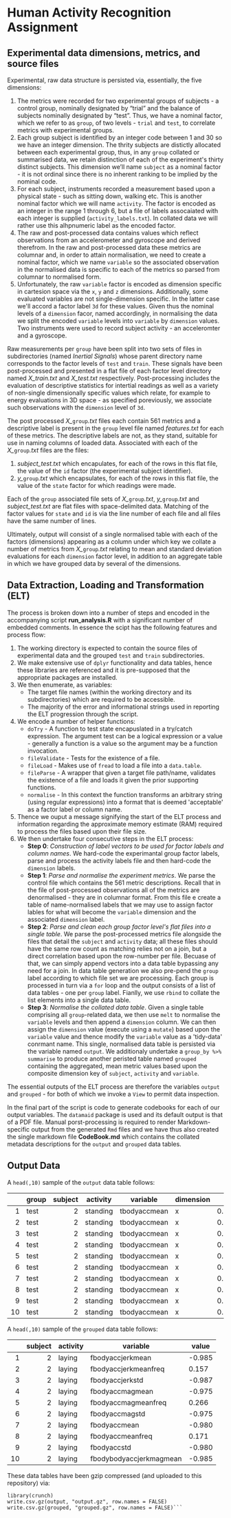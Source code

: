 # Human Activity Recognition Assignment

## Experimental data dimensions, metrics, and source files

Experimental, raw data structure is persisted via, essentially, the five dimensions:

1. The metrics were recorded for two experimental groups of subjects - a control group, nominally designated by “trial” and the balance of subjects nominally designated by “test”. Thus, we have a nominal factor, which we refer to as `group`, of two levels - `trial` and `test`, to correlate metrics with experimental groups.
2. Each group subject is identified by an integer code between 1 and 30 so we have an integer dimension. The thrity subjects are distictly allocated between each experimental group, thus, in any `group` collated or summarised data, we retain distinction of each of the experiment's thirty distinct subjects. This dimension we’ll name `subject` as a nominal factor - it is not ordinal since there is no inherent ranking to be implied by the nominal code.
3. For each subject, instruments recorded a measurement based upon a physical state - such as sitting down, walking etc. This is another nominal factor which we will name `activity`. The factor is encoded as an integer in the range 1 through 6, but a file of labels assocaiated with each integer is supplied (`activity_labels.txt`). In collated data we will rather use this alhpnumeric label as the encoded factor.
4. The raw and post-processed data contains values which reflect observations from an accelerometer and gyroscope and derived therefrom. In the raw and post-processed data these metrics are columnar and, in order to attain normalisation, we need to create a nominal factor, which we name `variable` so the associated observation in the normalised data is specific to each of the metrics so parsed from columnar to normalised form.
4. Unfortunately, the raw `variable` factor is encoded as dimension specific in cartesion space via the `x`, `y` and `z` dimensions. Additionally, some evaluated variables are not single-dimension specific. In the latter case we'll accord a factor label `3d` for these values. Given thus the nominal levels of a `dimension` facor, named accordingly, in normalising the data we split the encoded `variable` levels into `variable` by `dimension` values.  Two instruments were used to record subject activity - an acceleromter and a gyroscope.

Raw measurements per `group` have been split into two sets of files in subdirectories (named *Inertial Signals*) whose parent directory name corresponds to the factor levels of `test` and `train`. These signals have been post-processed and presented in a flat file of each factor level directory named *X_train.txt* and *X_test.txt* respectively. Post-processing includes the evaluation of descriptive statistics for intertial readings as well as a variety of non-single dimensionally specific values which relate, for example to energy evaluations in 3D space - as specified poreviously, we associate such observations with the `dimension` level of `3d`. 

The post processed *X_*`group`*.txt* files each contain 561 metrics and a descriptive label is present in the `group` level file named *features.txt* for each of these metrics. The descriptive labels are not, as they stand, suitable for use in naming columns of loaded data. Associated with each of the *X_*`group`*.txt* files are the files:

1. *subject_test.txt* which encapulates, for each of the rows in this flat file, the value of the `id` factor (the experimental subject identifier).
2. *y_*`group`*.txt* which encapsulates, for each of the rows in this flat file, the value of the `state` factor for which readings were made.

Each of the `group` associated file sets of *X_*`group`*.txt*, *y_*`group`*.txt* and *subject_test.txt* are flat files with space-delimited data. Matching of the factor values for `state` and `id` is via the line number of each file and all files have the same number of lines.

Ultimately, output will consist of a single normalised table with each of the factors (dimensions) appearing as a column under which key we collate a number of metrics from *X_*`group`*.txt* relating to mean and standard deviation evaluations for each `dimension` factor level, in addition to an aggregate table in which we have grouped data by several of the dimensions.

## Data Extraction, Loading and Transformation (ELT)
The process is broken down into a number of steps and encoded in the accompanying script **run_analysis.R** with a significant number of embedded comments. In essence the scipt has the following features and process flow:

1. The working directory is expected to contain the source files of experimental data and the grouped `test` and `train` subdirectories.
2. We make extensive use of `dplyr` functionality and data tables, hence these libraries are referenced and it is pre-supposed that the appropriate packages are installed.
3. We then enumerate, as variables:
   - The target file names (within the working directory and its subdirectories) which are required to be accessible.
   - The majority of the error and informational strings used in reporting the ELT progression through the script.
4. We encode a number of helper functions:
   - `doTry` - A function to test state encapuslated in a try/catch expression. The argument test can be a logical expression or a value - generally a function is a value so the argument may be a function invocation.
   - `fileValidate` - Tests for the existence of a file.
   - `fileLoad` - Makes use of `fread` to load a file into a `data.table`.
   - `fileParse` - A wrapper that given a target file path/name, validates the existence of a file and loads it given the prior supporting functions.
   - `normalise` - In this context the function transforms an arbitrary string (using regular expressions) into a format that is deemed 'acceptable' as a factor label or column name.
5. Thence we ouput a message signifying the start of the ELT process and information regarding the approximate memory estimate (RAM) required to process the files based upon their file size.
6. We then undertake four consecutive steps in the ELT process:
   - **Step 0**: *Construction of label vectors to be used for factor labels and column names*. We hard-code the experimantal group factor labels, parse and process the activity labels file and then hard-code the `dimension` labels.
   - **Step 1**: *Parse and normalise the experiment metrics*. We parse the control file which contains the 561 metric descriptions. Recall that in the file of post-processed observations all of the metrics are denormalised - they are in columnar format. From this file e create a table of name-normalised labels that we may use to assign factor lables for what will become the `variable` dimension and the associated `dimension` label.
   - **Step 2**: *Parse and clean each group factor level's flat files into a single table*. We parse the post-processed metrics file alongside the files that detail the `subject` and `activity` data; all these files should have the same row count as matching relies not on a join, but a direct correlation based upon the row-number per file. Becuase of that, we can simply append vectors into a data table bypassing any need for a join. In data table generation we also pre-pend the `group` label according to which file set we are processing. Each group is processed in turn via a `for` loop and the output consists of a list of data tables - one per `group` label. Fianlly, we use `rbind` to collate the list elements into a single data table.
   - **Step 3**: *Normalise the collated data table*. Given a single table comprising all `group`-related data, we then use `melt` to normalise the `variable` levels and then append a `dimension` column. We can then assign the `dimension` value (execute using a `mutate`) based upon the `variable` value and thence modify the `variable` value as a 'tidy-data' conrmant name. This single, normalised data table is persisted via the variable named `output`. We additionaly undertake a `group_by %>% summarise` to produce another peristed table named `grouped` containing the aggregated, mean metric values based upon the composite dimension key of `subject`, `activity` and  `variable`.

The essential outputs of the ELT process are therefore the variables `output` and `grouped` - for both of which we invoke a `View` to permit data inspection. 

In the final part of the script is code to generate codebooks for each of our output variables. The `datamaid` package is used and its default output is that of a PDF file. Manual porst-processing is required to render Markdown-specific output from the generated `Rmd` files and we have thus also created the single markdown file **CodeBook.md** which contains the collated metadata descriptions for the `output` and `grouped` data tables.

## Output Data

A `head(,10)` sample of the `output` data table follows:

|  | group | subject | activity | variable | dimension | value |
|-:| ----- | ------: | -------- | -------- | --------- | ----- |
| 1 | test | 2 | standing | tbodyaccmean | x | 0.2571778 |
| 2 | test | 2 | standing | tbodyaccmean | x | 0.2860267 |
| 3 | test | 2 | standing | tbodyaccmean | x | 0.2754848 |
| 4 | test | 2 | standing | tbodyaccmean | x | 0.2702982 |
| 5 | test | 2 | standing | tbodyaccmean | x | 0.2748330 |
| 6 | test | 2 | standing | tbodyaccmean | x | 0.2792199 |
| 7 | test | 2 | standing | tbodyaccmean | x | 0.2797459 |
| 8 | test | 2 | standing | tbodyaccmean | x | 0.2746005 |
| 9 | test | 2 | standing | tbodyaccmean | x | 0.2725287 |
| 10 | test | 2 | standing | tbodyaccmean | x | 0.2757457 |

A `head(,10)` sample of the `grouped` data table follows:

|  | subject | activity | variable | value |
| -: | ------: | -------- | -------- | ----- |
| 1 | 2 | laying | fbodyaccjerkmean | -0.985 |
| 2 | 2 | laying | fbodyaccjerkmeanfreq | 0.157 |
| 3 | 2 | laying | fbodyaccjerkstd | -0.987 |
| 4 | 2 | laying | fbodyaccmagmean | -0.975 |
| 5 | 2 | laying | fbodyaccmagmeanfreq | 0.266 |
| 6 | 2 | laying | fbodyaccmagstd | -0.975 |
| 7 | 2 | laying | fbodyaccmean | -0.980 |
| 8 | 2 | laying | fbodyaccmeanfreq | 0.171 |
| 9 | 2 | laying | fbodyaccstd | -0.980 |
| 10 | 2 | laying | fbodybodyaccjerkmagmean | -0.985 |

These data tables have been gzip compressed (and uploaded to this repository) via:

```
library(crunch)
write.csv.gz(output, "output.gz", row.names = FALSE)
write.csv.gz(grouped, "grouped.gz", row.names = FALSE)```
